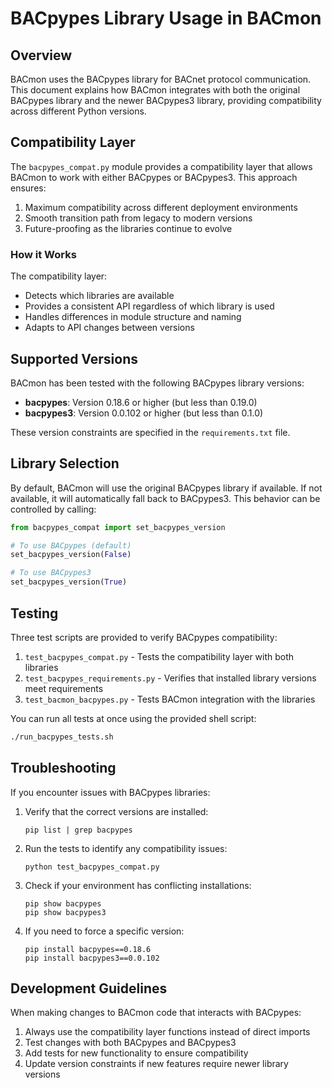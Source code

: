 # BACpypes Library Usage in BACmon

## Overview

BACmon uses the BACpypes library for BACnet protocol communication. This document explains how BACmon integrates with both the original BACpypes library and the newer BACpypes3 library, providing compatibility across different Python versions.

## Compatibility Layer

The `bacpypes_compat.py` module provides a compatibility layer that allows BACmon to work with either BACpypes or BACpypes3. This approach ensures:

1. Maximum compatibility across different deployment environments
2. Smooth transition path from legacy to modern versions
3. Future-proofing as the libraries continue to evolve

### How it Works

The compatibility layer:

- Detects which libraries are available
- Provides a consistent API regardless of which library is used
- Handles differences in module structure and naming
- Adapts to API changes between versions

## Supported Versions

BACmon has been tested with the following BACpypes library versions:

- **bacpypes**: Version 0.18.6 or higher (but less than 0.19.0)
- **bacpypes3**: Version 0.0.102 or higher (but less than 0.1.0)

These version constraints are specified in the `requirements.txt` file.

## Library Selection

By default, BACmon will use the original BACpypes library if available. If not available, it will automatically fall back to BACpypes3. This behavior can be controlled by calling:

```python
from bacpypes_compat import set_bacpypes_version

# To use BACpypes (default)
set_bacpypes_version(False)

# To use BACpypes3
set_bacpypes_version(True)
```

## Testing

Three test scripts are provided to verify BACpypes compatibility:

1. `test_bacpypes_compat.py` - Tests the compatibility layer with both libraries
2. `test_bacpypes_requirements.py` - Verifies that installed library versions meet requirements
3. `test_bacmon_bacpypes.py` - Tests BACmon integration with the libraries

You can run all tests at once using the provided shell script:

```bash
./run_bacpypes_tests.sh
```

## Troubleshooting

If you encounter issues with BACpypes libraries:

1. Verify that the correct versions are installed:
   ```
   pip list | grep bacpypes
   ```

2. Run the tests to identify any compatibility issues:
   ```
   python test_bacpypes_compat.py
   ```

3. Check if your environment has conflicting installations:
   ```
   pip show bacpypes
   pip show bacpypes3
   ```

4. If you need to force a specific version:
   ```
   pip install bacpypes==0.18.6
   pip install bacpypes3==0.0.102
   ```

## Development Guidelines

When making changes to BACmon code that interacts with BACpypes:

1. Always use the compatibility layer functions instead of direct imports
2. Test changes with both BACpypes and BACpypes3
3. Add tests for new functionality to ensure compatibility
4. Update version constraints if new features require newer library versions 